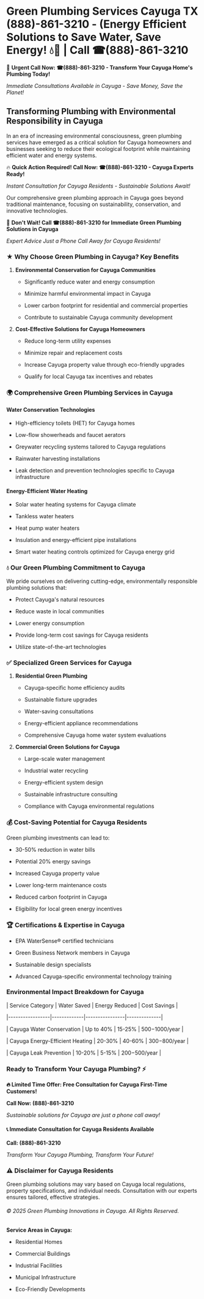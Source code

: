 # Green Plumbing Services Cayuga TX (888)-861-3210 - (Energy Efficient Solutions to Save Water, Save Energy! 💧🌿 | Call ☎(888)-861-3210

🚨 **Urgent Call Now: ☎(888)-861-3210 - Transform Your Cayuga Home's Plumbing Today!**
*Immediate Consultations Available in Cayuga - Save Money, Save the Planet!*

## Transforming Plumbing with Environmental Responsibility in Cayuga

In an era of increasing environmental consciousness, green plumbing services have emerged as a critical solution for Cayuga homeowners and businesses seeking to reduce their ecological footprint while maintaining efficient water and energy systems. 

🔥 **Quick Action Required! Call Now: ☎(888)-861-3210 - Cayuga Experts Ready!**
*Instant Consultation for Cayuga Residents - Sustainable Solutions Await!*

Our comprehensive green plumbing approach in Cayuga goes beyond traditional maintenance, focusing on sustainability, conservation, and innovative technologies.

🚨 **Don't Wait! Call ☎(888)-861-3210 for Immediate Green Plumbing Solutions in Cayuga**
*Expert Advice Just a Phone Call Away for Cayuga Residents!*

### ★ Why Choose Green Plumbing in Cayuga? Key Benefits

1. **Environmental Conservation for Cayuga Communities** 
   - Significantly reduce water and energy consumption
   - Minimize harmful environmental impact in Cayuga
   - Lower carbon footprint for residential and commercial properties
   - Contribute to sustainable Cayuga community development

2. **Cost-Effective Solutions for Cayuga Homeowners** 
   - Reduce long-term utility expenses
   - Minimize repair and replacement costs
   - Increase Cayuga property value through eco-friendly upgrades
   - Qualify for local Cayuga tax incentives and rebates

### 🌍 Comprehensive Green Plumbing Services in Cayuga

#### Water Conservation Technologies
- High-efficiency toilets (HET) for Cayuga homes
- Low-flow showerheads and faucet aerators
- Greywater recycling systems tailored to Cayuga regulations
- Rainwater harvesting installations
- Leak detection and prevention technologies specific to Cayuga infrastructure

#### Energy-Efficient Water Heating
- Solar water heating systems for Cayuga climate
- Tankless water heaters
- Heat pump water heaters
- Insulation and energy-efficient pipe installations
- Smart water heating controls optimized for Cayuga energy grid

### 💧 Our Green Plumbing Commitment to Cayuga

We pride ourselves on delivering cutting-edge, environmentally responsible plumbing solutions that:
- Protect Cayuga's natural resources
- Reduce waste in local communities
- Lower energy consumption
- Provide long-term cost savings for Cayuga residents
- Utilize state-of-the-art technologies

### ✅ Specialized Green Services for Cayuga

1. **Residential Green Plumbing**
   - Cayuga-specific home efficiency audits
   - Sustainable fixture upgrades
   - Water-saving consultations
   - Energy-efficient appliance recommendations
   - Comprehensive Cayuga home water system evaluations

2. **Commercial Green Solutions for Cayuga**
   - Large-scale water management
   - Industrial water recycling
   - Energy-efficient system design
   - Sustainable infrastructure consulting
   - Compliance with Cayuga environmental regulations

### 💰 Cost-Saving Potential for Cayuga Residents

Green plumbing investments can lead to:
- 30-50% reduction in water bills
- Potential 20% energy savings
- Increased Cayuga property value
- Lower long-term maintenance costs
- Reduced carbon footprint in Cayuga
- Eligibility for local green energy incentives

### 🏆 Certifications & Expertise in Cayuga

- EPA WaterSense® certified technicians
- Green Business Network members in Cayuga
- Sustainable design specialists
- Advanced Cayuga-specific environmental technology training

### Environmental Impact Breakdown for Cayuga

| Service Category | Water Saved | Energy Reduced | Cost Savings |
|-----------------|-------------|----------------|--------------|
| Cayuga Water Conservation | Up to 40% | 15-25% | $500-$1000/year |
| Cayuga Energy-Efficient Heating | 20-30% | 40-60% | $300-$800/year |
| Cayuga Leak Prevention | 10-20% | 5-15% | $200-$500/year |

### Ready to Transform Your Cayuga Plumbing? ⚡

**🔥 Limited Time Offer: Free Consultation for Cayuga First-Time Customers!**

**Call Now: (888)-861-3210**
*Sustainable solutions for Cayuga are just a phone call away!*

#### 📞 Immediate Consultation for Cayuga Residents Available

**Call: (888)-861-3210**
*Transform Your Cayuga Plumbing, Transform Your Future!*

### ⚠️ Disclaimer for Cayuga Residents

Green plumbing solutions may vary based on Cayuga local regulations, property specifications, and individual needs. Consultation with our experts ensures tailored, effective strategies.

###### © 2025 Green Plumbing Innovations in Cayuga. All Rights Reserved.

**Service Areas in Cayuga:** 
- Residential Homes
- Commercial Buildings
- Industrial Facilities
- Municipal Infrastructure
- Eco-Friendly Developments